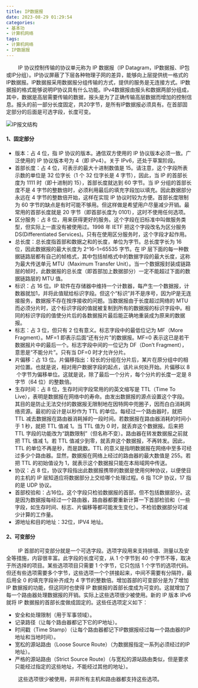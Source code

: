 ```yaml
---
title: IP数据报
date: 2023-08-29 01:29:54
categories: 
- 基本功
- 计算机网络
tags:
- 计算机网络
- IP数据报
---
```


&ensp;&ensp;&ensp;&ensp; IP 协议控制传输的协议单元称为 IP 数据报（IP Datagram，IP数据报、IP包或IP分组）。IP协议屏蔽了下层各种物理子网的差异，能够向上层提供统一格式的IP数据报。lP数据报采用数据报分组传输的方式，提供的服务是无连接方式。IP数据报的格式能够说明lP协议具有什么功能。IPv4数据报由报头和数据两部分组成，其中，数据是高层需要传输的数据，报头是为了正确传输高层数据而增加的控制信息。报头的前一部分长度固定，共20字节，是所有IP数据报必须具有。在首部固定部分的后面是可选字段，长度可变。


<!-- ![IP报文结构](https://github.com/3546514206/ImageHost.Github.IO/blob/main/%E5%9F%BA%E6%9C%AC%E5%8A%9F/%E8%AE%A1%E7%AE%97%E6%9C%BA%E7%BD%91%E7%BB%9C/IP%E6%95%B0%E6%8D%AE%E6%8A%A5/IP%E6%8A%A5%E6%96%87%E7%BB%93%E6%9E%84.png?raw=true) -->


![IP报文结构](/pic/基本功/计算机网络/IP数据报/IP报文结构.png)

#### __1、固定部分__

* 版本：占 4 位，指 IP 协议的版本。通信双方使用的 IP 协议版本必须一致。广泛使用的 IP 协议版本号为 4（即 IPv4）。关于 IPv6，还处于草案阶段。
* 首部长度：占 4 位，可表示的最大十进制数值是 15。请注意，这个字段所表示数的单位是 32 位字长（1 个 32 位字长是 4 字节），因此，当 IP 的首部长度为 1111 时（即十进制的 15），首部长度就达到 60 字节。当 IP 分组的首部长度不是 4 字节的整数倍时，必须利用最后的填充字段加以填充。因此数据部分永远在 4 字节的整数倍开始，这样在实现 IP 协议时较为方便。首部长度限制为 60 字节的缺点是有时可能不够用。但这样做是希望用户尽量减少开销。最常用的首部长度就是 20 字节（即首部长度为 0101），这时不使用任何选项。
* 区分服务：占 8 位，用来获得更好的服务。这个字段在旧标准中叫做服务类型，但实际上一直没有被使用过。1998 年 IETF 把这个字段改名为区分服务DS(Differentiated Services)。只有在使用区分服务时，这个字段才起作用。
* 总长度：总长度指首部和数据之和的长度，单位为字节。总长度字长为 16 位，因此数据报的最大长度为 2^16-1=65535 字节。在 IP 层下面的每一种数据链路层都有自己的帧格式，其中包括帧格式中的数据字段的最大长度，这称为最大传送单元 MTU（Maximum Transfer Unit）。当一个数据报封装成链路层的帧时，此数据报的总长度（即首部加上数据部分）一定不能超过下面的数据链路层的 MTU 值。
* 标识：占 16 位。IP 软件在存储器中维持一个计数器，每产生一个数据报，计数器就加1，并将此值赋给标识字段。但这个“标识”并不是序号，因为IP是无连接服务，数据报不存在按序接收的问题。当数据报由于长度超过网络的 MTU 而必须分片时，这个标识字段的值就被复制到所有的数据报的标识字段中。相同的标识字段的值使分片后的各数据报片最后能正确地重装成为原来的数据报。
* 标志：占 3 位，但只有 2 位有意义。标志字段中的最低位记为 MF（More Fragment）。MF=1 即表示后面“还有分片”的数据报。MF=0 表示这已是若干数据报片中的最后一个。标志字段中间的一位记为 DF（Don’t Fragment），意思是“不能分片”。只有当 DF=0 时才允许分片。
* 片偏移：占 13 位。片偏移指出：较长的分组在分片后，某片在原分组中的相对位置。也就是说，相对用户数据字段的起点，该片从何处开始。片偏移以 8  个字节为偏移单位。这就是说，除了最后一个分片，每个分片的长度一定是 8 字节（64 位）的整数倍。
* 生存时间：占 8 位，生存时间字段常用的的英文缩写是 TTL（Time To Live），表明是数据报在网络中的寿命。由发出数据报的源点设置这个字段。其目的是防止无法交付的数据报无限制地在因特网中兜圈子，因而白白消耗网络资源。最初的设计是以秒作为 TTL 的单位。每经过一个路由器时，就把 TTL 减去数据报在路由器消耗掉的一段时间。若数据报在路由器消耗的时间小于 1 秒，就把 TTL 值减 1。当 TTL 值为 0 时，就丢弃这个数据报。后来把 TTL 字段的功能改为“跳数限制”（但名称不变）。路由器在转发数据报之前就把 TTL 值减 1。若 TTL 值减少到零，就丢弃这个数据报，不再转发。因此，TTL 的单位不再是秒，而是跳数。TTL 的意义是指明数据报在网络中至多可经过多少个路由器。显然，数据报在网络上经过的路由器的最大数值是 255。若把 TTL 的初始值设为 1，就表示这个数据报只能在本局域网中传送。
* 协议：占 8 位，协议字段指出此数据报携带的数据是使用何种协议，以便使目的主机的 IP 层知道应将数据部分上交给哪个处理过程。6 指 TCP 协议，17 指的是 UDP 协议。
* 首部校验和：占16位。这个字段只检验数据报的首部，但不包括数据部分。这是因为数据报每经过一个路由器，路由器都要重新计算一下首部检验和（一些字段，如生存时间、标志、片偏移等都可能发生变化）。不检验数据部分可减少计算的工作量。
* 源地址和目的地址：32位，IPV4 地址。

#### __2、可变部分__

&ensp;&ensp;&ensp;&ensp; IP 首部的可变部分就是一个可选字段。选项字段用来支持排错、测量以及安全等措施，内容很丰富。此字段的长度可变，从 1 个字节到 40 个字节不等，取决于所选择的项目。某些选项项目只需要 1 个字节，它只包括 1 个字节的选项代码。但还有些选项需要多个字节，这些选项一个个拼接起来，中间不需要有分隔符，最后用全 0 的填充字段补齐成为 4 字节的整数倍。增加首部的可变部分是为了增加 IP 数据报的功能，但这同时也使得 IP 数据报的首部长度成为可变的。这就增加了每一个路由器处理数据报的开销。实际上这些选项很少被使用。新的 IP 版本 IPv6 就将 IP 数据报的首部长度做成固定的。这些任选项定义如下：
* 安全和处理限制（用于军事领域）。
* 记录路径（让每个路由器都记下它的IP地址）。
* 时间戳（Time Stamp）（让每个路由器都记下IP数据报经过每一个路由器的IP地址和当地时间）。
* 宽松的源站路由（Loose Source Route）（为数据报指定一系列必须经过的IP地址）。
* 严格的源站路由（Strict Source Route）（与宽松的源站路由类似，但是要求只能经过指定的这些地址，不能经过其他的地址）。

&ensp;&ensp;&ensp;&ensp; 这些选项很少被使用，并非所有主机和路由器都支持这些选项。
